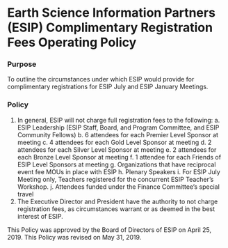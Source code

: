 **Earth Science Information Partners (ESIP)** Complimentary Registration Fees Operating Policy
==============================================================================

### **Purpose**

To outline the circumstances under which ESIP would provide for complimentary registrations for ESIP July and ESIP January Meetings.

### **Policy**

1. In general, ESIP will not charge full registration fees to the following:
  a. ESIP Leadership (ESIP Staff, Board, and Program Committee, and ESIP Community Fellows)
  b. 6 attendees for each Premier Level Sponsor at meeting
  c. 4 attendees for each Gold Level Sponsor at meeting
  d. 2 attendees for each Silver Level Sponsor at meeting
  e. 2 attendees for each Bronze Level Sponsor at meeting
  f. 1 attendee for each Friends of ESIP Level Sponsors at meeting
  g. Organizations that have reciprocal event fee MOUs in place with ESIP
  h. Plenary Speakers
  i. For ESIP July Meeting only, Teachers registered for the concurrent ESIP Teacher’s Workshop. 
  j. Attendees funded under the Finance Committee’s special travel
2. The Executive Director and President have the authority to not charge registration fees, as circumstances warrant or as deemed in the best interest of ESIP.

This Policy was approved by the Board of Directors of ESIP on April 25, 2019.
This Policy was revised on May 31, 2019.
